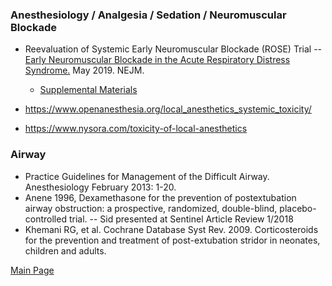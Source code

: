 ### Anesthesiology / Analgesia / Sedation / Neuromuscular Blockade
- Reevaluation of Systemic Early Neuromuscular Blockade (ROSE) Trial -- <a href = "ROSE_EarlyNMB_ARDS_NEJMoa1901686.pdf"> Early Neuromuscular Blockade in the Acute Respiratory Distress Syndrome.</a> May 2019. NEJM.
    - <a href="ROSE2019%20-%20Supplement.pdf">Supplemental Materials </a>

- https://www.openanesthesia.org/local_anesthetics_systemic_toxicity/
- https://www.nysora.com/toxicity-of-local-anesthetics



### Airway
- Practice Guidelines for Management of the Difficult Airway. Anesthesiology February 2013: 1-20.
- Anene 1996, Dexamethasone for the prevention of postextubation airway obstruction: a prospective, randomized, double-blind, placebo-controlled trial. -- Sid presented at Sentinel Article Review 1/2018
- Khemani RG, et al. Cochrane Database Syst Rev. 2009. Corticosteroids for the prevention and treatment of post-extubation stridor in neonates, children and adults.

<a href = "https://tracielin.github.io/PICU_Resources/index"> Main Page </a>
